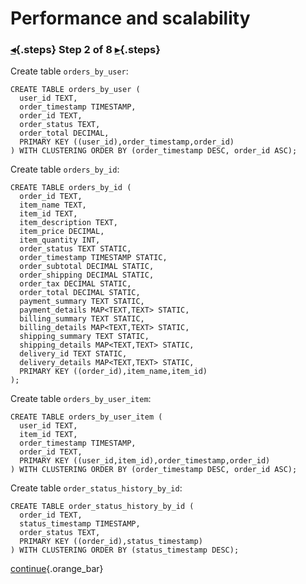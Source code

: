 <div class="top">

# Performance and scalability
### [◂](command:katapod.loadPage?step1){.steps} Step 2 of 8 [▸](command:katapod.loadPage?step3){.steps}
</div>

Create table `orders_by_user`:
```
CREATE TABLE orders_by_user (
  user_id TEXT,
  order_timestamp TIMESTAMP,
  order_id TEXT,
  order_status TEXT,
  order_total DECIMAL,
  PRIMARY KEY ((user_id),order_timestamp,order_id)
) WITH CLUSTERING ORDER BY (order_timestamp DESC, order_id ASC);
```

Create table `orders_by_id`:
```
CREATE TABLE orders_by_id (
  order_id TEXT,
  item_name TEXT,
  item_id TEXT,
  item_description TEXT,
  item_price DECIMAL,
  item_quantity INT,
  order_status TEXT STATIC,
  order_timestamp TIMESTAMP STATIC,
  order_subtotal DECIMAL STATIC,
  order_shipping DECIMAL STATIC,
  order_tax DECIMAL STATIC,
  order_total DECIMAL STATIC,
  payment_summary TEXT STATIC,
  payment_details MAP<TEXT,TEXT> STATIC,
  billing_summary TEXT STATIC,
  billing_details MAP<TEXT,TEXT> STATIC,
  shipping_summary TEXT STATIC,
  shipping_details MAP<TEXT,TEXT> STATIC,
  delivery_id TEXT STATIC,
  delivery_details MAP<TEXT,TEXT> STATIC,
  PRIMARY KEY ((order_id),item_name,item_id)
);
```

Create table `orders_by_user_item`:
```
CREATE TABLE orders_by_user_item (
  user_id TEXT,
  item_id TEXT,
  order_timestamp TIMESTAMP,
  order_id TEXT,
  PRIMARY KEY ((user_id,item_id),order_timestamp,order_id)
) WITH CLUSTERING ORDER BY (order_timestamp DESC, order_id ASC);
```

Create table `order_status_history_by_id`:
```
CREATE TABLE order_status_history_by_id (
  order_id TEXT,
  status_timestamp TIMESTAMP,
  order_status TEXT,
  PRIMARY KEY ((order_id),status_timestamp)
) WITH CLUSTERING ORDER BY (status_timestamp DESC);
```

[continue](command:katapod.loadPage?step3){.orange_bar}